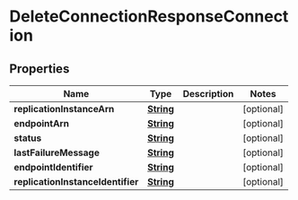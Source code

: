 

# DeleteConnectionResponseConnection


## Properties

| Name | Type | Description | Notes |
|------------ | ------------- | ------------- | -------------|
|**replicationInstanceArn** | [**String**](String.md) |  |  [optional] |
|**endpointArn** | [**String**](String.md) |  |  [optional] |
|**status** | [**String**](String.md) |  |  [optional] |
|**lastFailureMessage** | [**String**](String.md) |  |  [optional] |
|**endpointIdentifier** | [**String**](String.md) |  |  [optional] |
|**replicationInstanceIdentifier** | [**String**](String.md) |  |  [optional] |




